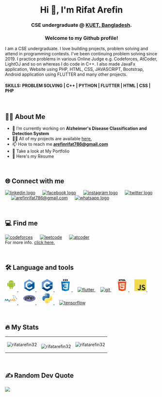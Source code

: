 <h1 align="center">Hi 👋, I'm Rifat Arefin</h1>
<h3 align="center">CSE undergraduate @ <a href='https://www.kuet.ac.bd/index.php'>KUET, Bangladesh</a>.</h3>
  


<h3 align='center'>Welcome to my Github profile!</h3>
I am a CSE undergraduate. I love building projects, problem solving and attend in programming contests. I've been continuing problem solving since 2019. I practice problems in various Online Judge e.g. Codeforces, AtCoder, LightOJ and so on whereas I do code in C++. I also made JavaFx application, Website using PHP, HTML, CSS, JAVASCRIPT, Bootstrap, Android application using FLUTTER and many other projects.

<h4>SKILLS:  PROBLEM SOLVING | C++ | PYTHON | FLUTTER | HTML | CSS | PHP</h4>
<br>
<h2 align="left">👩‍💻  About Me</h2>

- 🔭 I’m currently working on **Alzheimer's Disease Classification and Detection System**
- 👨‍💻 All of my projects are available <a href='https://github.com/RIfatArefin32?tab=repositories](https://github.com/RIfatArefin32?tab=repositories'>here.</a>
- 📫 How to reach me **arefinrifat786@gmail.com**
- 👀 Take a look at My Portfolio
- 📄 Here's my Resume

<br>
<h2 align="left">🌐 Connect with me</h2>
<p>
<a href= "https://www.linkedin.com/in/https://www.linkedin.com/in/rifat-arefin-b9547a1a7//"><img src="https://raw.githubusercontent.com/maurodesouza/profile-readme-generator/master/src/assets/icons/social/linkedin/default.svg" title="LinkedIn" width="37" height="40" alt="linkedin logo"  /></a> &nbsp&nbsp&nbsp&nbsp <a href= "https://www.facebook.com/rifatarefin.mahim"><img src="https://raw.githubusercontent.com/maurodesouza/profile-readme-generator/master/src/assets/icons/social/facebook/default.svg" width="37" height="40" alt="facebook logo" title="Facebook"  /></a> &nbsp&nbsp&nbsp&nbsp <a href= "https://www.instagram.com/rifat_arefin_32/"><img src="https://raw.githubusercontent.com/maurodesouza/profile-readme-generator/master/src/assets/icons/social/instagram/default.svg" title="Facebook" width="37" height="40" alt="instagram logo" title="Instagram"  /></a> &nbsp&nbsp&nbsp&nbsp <a href= "https://twitter.com/RifatArefin32"><img src="https://raw.githubusercontent.com/maurodesouza/profile-readme-generator/master/src/assets/icons/social/twitter/default.svg" width="37" height="40" alt="twitter logo" title="Twitter"  /></a> &nbsp&nbsp&nbsp&nbsp <a href= "https://mail.google.com/"><img src="https://raw.githubusercontent.com/maurodesouza/profile-readme-generator/master/src/assets/icons/social/gmail/default.svg" width="37" height="40" title="arefinrifat786@gmail.com" alt="arefinrifat786@gmail.com"  /></a> &nbsp&nbsp&nbsp&nbsp <a href="https://wa.me/+8801881445919"><img src="https://raw.githubusercontent.com/maurodesouza/profile-readme-generator/master/src/assets/icons/social/whatsapp/default.svg" width="37" height="40" alt="whatsapp logo" title="Whatsapp" /></a>
 
</p>
<br>

<h2 align="left">💻 Find me</h2>
<p align="left">
<a href="https://codeforces.com/profile/3_arrieffaitn_2" target="blank" title="Codeforces"><img src='https://cdn.jsdelivr.net/npm/simple-icons@3.0.1/icons/codeforces.svg' alt='codeforces' height='40'></a>  &nbsp&nbsp&nbsp&nbsp <a href="https://www.leetcode.com/rifatarefin32" target="blank" title="LeetCode"><img src='https://cdn.jsdelivr.net/npm/simple-icons@3.0.1/icons/leetcode.svg' alt='leetcode' height='40'></a> &nbsp&nbsp&nbsp&nbsp <a href="https://atcoder.jp/users/RifatArefin32" target="blank" title="AtCoder"><img src='https://img.atcoder.jp/assets/top/img/logo_bk.svg' alt='atcoder' height='40'></a> 
<br>
For more info. <a href="https://www.stopstalk.com/user/profile/Rifat_Arefin_32"> click here. </a>
</p>
<br>
<h2 align="left">🛠 Language and tools</h2>
<p align="left"> <a href="https://developer.android.com" target="_blank" rel="noreferrer"> <img src="https://raw.githubusercontent.com/devicons/devicon/master/icons/android/android-original-wordmark.svg" alt="android" width="40" height="40"/> </a> &nbsp&nbsp&nbsp <a href="https://www.cprogramming.com/" target="_blank" rel="noreferrer"> <img src="https://raw.githubusercontent.com/devicons/devicon/master/icons/c/c-original.svg" alt="c" width="40" height="40"/> </a> &nbsp&nbsp&nbsp <a href="https://www.w3schools.com/cpp/" target="_blank" rel="noreferrer"> <img src="https://raw.githubusercontent.com/devicons/devicon/master/icons/cplusplus/cplusplus-original.svg" alt="cplusplus" width="40" height="40"/> </a> &nbsp&nbsp&nbsp <a href="https://www.w3schools.com/css/" target="_blank" rel="noreferrer"> <img src="https://raw.githubusercontent.com/devicons/devicon/master/icons/css3/css3-original-wordmark.svg" alt="css3" width="40" height="40"/> </a> &nbsp&nbsp&nbsp <a href="https://flutter.dev" target="_blank" rel="noreferrer"> <img src="https://www.vectorlogo.zone/logos/flutterio/flutterio-icon.svg" alt="flutter" width="40" height="40"/> </a> &nbsp&nbsp&nbsp <a href="https://git-scm.com/" target="_blank" rel="noreferrer"> <img src="https://www.vectorlogo.zone/logos/git-scm/git-scm-icon.svg" alt="git" width="40" height="40"/> </a>  &nbsp&nbsp&nbsp <a href="https://www.w3.org/html/" target="_blank" rel="noreferrer"> <img src="https://raw.githubusercontent.com/devicons/devicon/master/icons/html5/html5-original-wordmark.svg" alt="html5" width="40" height="40"/> </a> &nbsp&nbsp&nbsp <a href="https://developer.mozilla.org/en-US/docs/Web/JavaScript" target="_blank" rel="noreferrer"> <img src="https://raw.githubusercontent.com/devicons/devicon/master/icons/javascript/javascript-original.svg" alt="javascript" width="40" height="40"/> </a> &nbsp&nbsp&nbsp <a href="https://www.mysql.com/" target="_blank" rel="noreferrer"> <img src="https://raw.githubusercontent.com/devicons/devicon/master/icons/mysql/mysql-original-wordmark.svg" alt="mysql" width="40" height="40"/> </a> &nbsp&nbsp&nbsp <a href="https://www.php.net" target="_blank" rel="noreferrer"> <img src="https://raw.githubusercontent.com/devicons/devicon/master/icons/php/php-original.svg" alt="php" width="40" height="40"/> </a> &nbsp&nbsp&nbsp <a href="https://www.python.org" target="_blank" rel="noreferrer"> <img src="https://raw.githubusercontent.com/devicons/devicon/master/icons/python/python-original.svg" alt="python" width="40" height="40"/> </a> &nbsp&nbsp&nbsp <a href="https://www.tensorflow.org" target="_blank" rel="noreferrer"> <img src="https://www.vectorlogo.zone/logos/tensorflow/tensorflow-icon.svg" alt="tensorflow" width="40" height="40"/> </a> </p>
<br>
<h2 align="left">🔥   My Stats</h2>
<table border="0">
  <tr>
    <td><p><img align="center" src="https://github-readme-stats.vercel.app/api?username=rifatarefin32&theme=dark&hide_border=false&show_icons=true&locale=en" alt="rifatarefin32" /></p></td>
    <td><p><img align="left" src="https://github-readme-stats.vercel.app/api/top-langs?username=rifatarefin32&theme=dark&hide_border=false&show_icons=true&locale=en&layout=compact" alt="rifatarefin32" /></p></td>
    <td><p><img align="center" src="https://github-readme-streak-stats.herokuapp.com/?user=rifatarefin32&theme=dark&hide_border=false&" alt="rifatarefin32" /></p></td>
  </tr>
</table>
<br>

## ✍️ Random Dev Quote
![](https://quotes-github-readme.vercel.app/api?type=horizontal&theme=radical)





